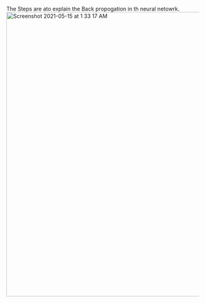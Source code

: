 
The Steps are ato explain the Back propogation in th neural netowrk.
<img width="745" alt="Screenshot 2021-05-15 at 1 33 17 AM" src="https://user-images.githubusercontent.com/70034867/118323005-a01f0a80-b51d-11eb-9469-d119cf64fc85.png">
